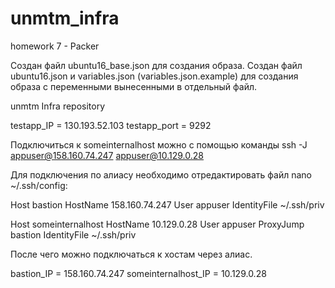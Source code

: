 # unmtm_infra
homework 7 - Packer

Создан файл ubuntu16_base.json для создания образа.
Создан файл ubuntu16.json и variables.json (variables.json.example) для создания образа с переменными вынесенными в отдельный файл.


unmtm Infra repository

testapp_IP = 130.193.52.103
testapp_port = 9292

Подключиться к someinternalhost можно с помощью команды 
ssh -J appuser@158.160.74.247 appuser@10.129.0.28

Для подключения по алиасу необходимо отредактировать файл nano ~/.ssh/config:

Host bastion
    HostName 158.160.74.247
    User appuser
    IdentityFile ~/.ssh/priv

Host someinternalhost
    HostName 10.129.0.28
    User appuser
    ProxyJump bastion
    IdentityFile ~/.ssh/priv

После чего можно подключаться к хостам через алиас.

bastion_IP = 158.160.74.247
someinternalhost_IP = 10.129.0.28
